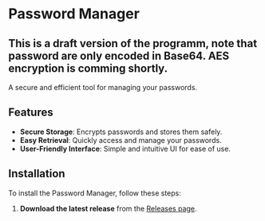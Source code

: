 # Password Manager

## This is a draft version of the programm, note that password are only encoded in Base64. AES encryption is comming shortly.

A secure and efficient tool for managing your passwords.

## Features

- **Secure Storage**: Encrypts passwords and stores them safely.
- **Easy Retrieval**: Quickly access and manage your passwords.
- **User-Friendly Interface**: Simple and intuitive UI for ease of use.

## Installation

To install the Password Manager, follow these steps:

1. **Download the latest release** from the [Releases page](https://github.com/maxBRT/password-manager/releases).
